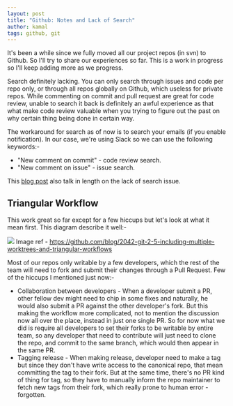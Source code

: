 ```yaml
---
layout: post
title: "Github: Notes and Lack of Search"
author: kamal
tags: github, git
---
```


It's been a while since we fully moved all our project repos (in svn) to Github. So I'll try to share our experiences so far. This is a work in progress so I'll keep adding more as we progress.

Search definitely lacking. You can only search through issues and code per repo only, or through all repos globally on Github, which useless for private repos. While commenting on commit and pull request are great for code review, unable to search it back is definitely an awful experience as that what make code review valuable when you trying to figure out the past on why certain thing being done in certain way.

The workaround for search as of now is to search your emails (if you enable notification). In our case, we're using Slack so we can use the following keywords:-

* "New comment on commit" <keyword> - code review search.
* "New comment on issue" <keyword> - issue search.

This [blog post](http://ariya.ofilabs.com/2012/08/github-and-lack-of-searchability.html) also talk in length on the lack of search issue.

<!--more-->

## Triangular Workflow
This work great so far except for a few hiccups but let's look at what it mean first. This diagram describe it well:-

<img src="https://cloud.githubusercontent.com/assets/1319791/8943755/5dcdcae4-354a-11e5-9f82-915914fad4f7.png"></img>
Image ref - https://github.com/blog/2042-git-2-5-including-multiple-worktrees-and-triangular-workflows

Most of our repos only writable by a few developers, which the rest of the team will need to fork and submit their changes through a Pull Request. Few of the hiccups I mentioned just now:-

* Collaboration between developers - When a developer submit a PR, other fellow dev might need to chip in some fixes and naturally, he would also submit a PR against the other developer's fork. But this making the workflow more complicated, not to mention the discussion now all over the place, instead in just one single PR. So for now what we did is require all developers to set their forks to be writable by entire team, so any developer that need to contribute will just need to clone the repo, and commit to the same branch, which would then appear in the same PR.
* Tagging release - When making release, developer need to make a tag but since they don't have write access to the canonical repo, that mean committing the tag to their fork. But at the same time, there's no PR kind of thing for tag, so they have to manually inform the repo maintainer to fetch new tags from their fork, which really prone to human error - forgotten.
